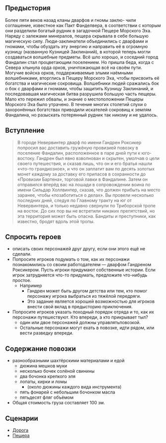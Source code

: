 ## Предыстория

Более пяти веков назад кланы дварфов и гномы заклю- чили соглашение, известное как Пакт Фанделвера,
в соответствии с которым они разделили богатый рудник в загадочной Пещере Морского Эха. Наряду с залежами минералов, пещера скрывала в себе большую магическую силу.
Люди-заклинатели объединились с дварфами и гномами, чтобы обуздать эту энергию и направить её в огромную кузницу (названную Кузницей Заклинаний), в которой теперь могли создаваться волшебные предметы.
Всё шло хорошо, и соседний город Фандалин стал процветающим поселением.
Но пришла беда, когда с Севера хлынула орда орков, уничтожающая всё на своём пути.
Могучие войска орков, поддерживаемые злыми наёмными волшебниками, вторглись в Пещеру Морского Эха, чтобы присвоить её богатства и магические сокровища.
Волшебники людей сражались бок о бок с дварфами и гномами, чтобы защитить Кузницу Заклинаний, и последовавшая магическая битва разрушила большую часть пещеры.
Мало кто пережил обвалы, и знание о местоположении Пещеры Морского Эха было утрачено.
В течение многих столетий слухи о захоронённых богатствах приводили искателей сокровищ к землям Фандалина, но разыскать потерянный рудник так никому и не удалось.

## Вступление
> В городе Невервинтер дварф по имени Гандрен Роксикер попросил вас доставить гружёную провизией повозку в поселение Фандалин, расположенное в паре дней пути к юго-востоку.
> Гандрен был явно взволнован и скрытен, умолчав о цели своего путешествия, и сказав лишь, что он и его братья нашли «что-то грандиозное», и что он заплатит вам по десять золотых монет каждому за доставку его припасов в сохранности до «Провизии Бартена», торговой лавки в Фандалине.
> Затем он отправился вперёд вас на лошади в сопровождении воина по имени Сильдар Холлвинтер, сказав, что должен прибыть на место заранее, чтобы «позаботиться о делах».
> Вы провели несколько последних дней, следуя по Главному тракту на юг от Невервинтера, и только недавно свернули по Триборской тропе на восток.
> До сих пор вы не встретили никаких препятствий, но эта территория может быть опасна. Бандиты и преступники, как известно, бродят вдоль этой тропы.

## Спросить героев
* описать своих персонажей друг другу, если они этого ещё не сделали.
* Попросите игроков подумать о том, как их персонажи познакомились со своим работодателем — дварфом Гандреном Роксикером. Пусть игроки придумают собственные истории. Если игрок затрудняется что-то придумать, предложите что-нибудь простое.
  * Например
    * Гандрен может быть другом детства или тем, кто помог персонажу игрока выбраться из тяжёлой передряги.
    * Это задание является хорошей возможностью для игроков внести свой вклад в предысторию приключения.
* Попросите игроков указать походный порядок отряда и то, как их персонажи путешествуют. Кто впереди, а кто прикрывает тыл?
  * один или двое персонажей должны управлятьповозкой.
  * Остальные персонажи могут ехать в повозке, идти рядом, или вести разведку впереди.

## Содержание повозки
* разнообразными шахтёрскими материалами и едой
  * дюжина мешков муки
  * несколько бочек солёной свинины
  * два бочонка крепкого эля
  * лопаты, кирки и ломы
    * (около дюжины каждого вида инструмента)
  * пять фонарей с небольшим бочонком масла
  * пятьдесят фляг объёмом
* Общая стоимость груза составляет 100 зм.

## Сценарии
* [Дорога](./road.md)
* [Пещера](cave.md)
